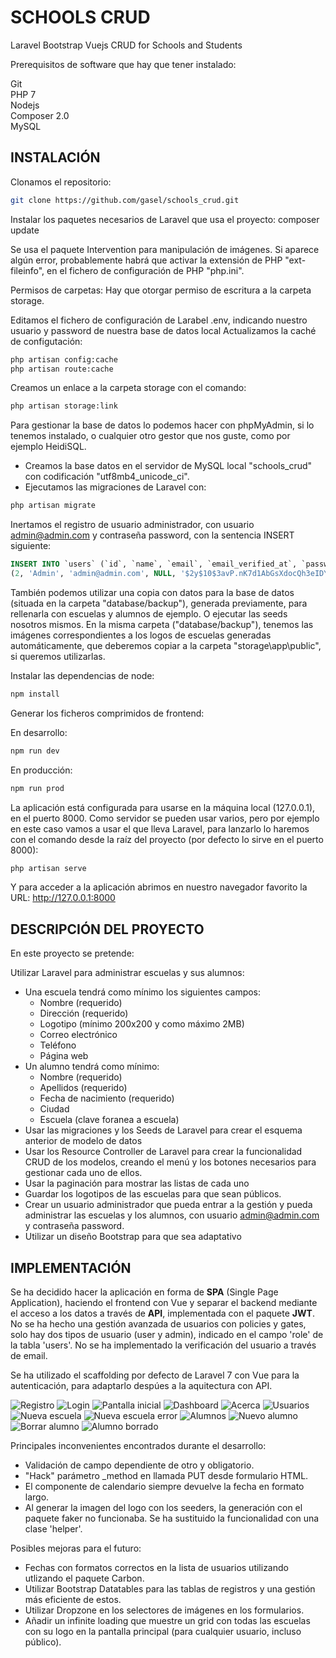 # SCHOOLS CRUD
Laravel Bootstrap Vuejs CRUD for Schools and Students

Prerequisitos de software que hay que tener instalado:  

Git  
PHP 7  
Nodejs  
Composer 2.0  
MySQL  

## INSTALACIÓN

Clonamos el repositorio:
```bash
git clone https://github.com/gasel/schools_crud.git
```

Instalar los paquetes necesarios de Laravel que usa el proyecto:
composer update

Se usa el paquete Intervention para manipulación de imágenes. Si aparece algún error, probablemente habrá que activar la extensión de PHP "ext-fileinfo", en el fichero de configuración de PHP "php.ini".

Permisos de carpetas:
Hay que otorgar permiso de escritura a la carpeta storage.

Editamos el fichero de configuración de Larabel .env, indicando nuestro usuario y password de nuestra base de datos local
Actualizamos la caché de configutación:
```bash
php artisan config:cache
php artisan route:cache
```

Creamos un enlace a la carpeta storage con el comando:

```bash
php artisan storage:link
```

Para gestionar la base de datos lo podemos hacer con phpMyAdmin, si lo tenemos instalado, o cualquier otro gestor que nos guste, como por ejemplo HeidiSQL.

- Creamos la base datos en el servidor de MySQL local "schools_crud" con codificación "utf8mb4_unicode_ci".
- Ejecutamos las migraciones de Laravel con:

```bash
php artisan migrate
```

Inertamos el registro de usuario administrador, con usuario admin@admin.com y contraseña password, con la sentencia INSERT siguiente:

```SQL
INSERT INTO `users` (`id`, `name`, `email`, `email_verified_at`, `password`, `remember_token`, `created_at`, `updated_at`, `role`) VALUES
(2, 'Admin', 'admin@admin.com', NULL, '$2y$10$3avP.nK7d1AbGsXdocQh3eIDYXsAYRlRAUbji/xnIPDae72CBk7e.', NULL, '2020-09-01 06:49:40', '2020-09-01 06:49:40', 'admin');
```

También podemos utilizar una copia con datos para la base de datos (situada en la carpeta "database/backup"), generada previamente, para rellenarla con escuelas y alumnos de ejemplo. O ejecutar las seeds nosotros mismos. En la misma carpeta ("database/backup"), tenemos las imágenes correspondientes a los logos de escuelas generadas automáticamente, que deberemos copiar a la carpeta "storage\app\public", si queremos utilizarlas.


Instalar las dependencias de node:

```bash
npm install
```

Generar los ficheros comprimidos de frontend:

En desarrollo:
```bash
npm run dev
```
En producción:
```bash
npm run prod
```

La aplicación está configurada para usarse en la máquina local (127.0.0.1), en el puerto 8000.
Como servidor se pueden usar varios, pero por ejemplo en este caso vamos a usar el que lleva Laravel, para lanzarlo lo haremos con el comando desde la raíz del proyecto (por defecto lo sirve en el puerto 8000):

```bash
php artisan serve
```

Y para acceder a la aplicación abrimos en nuestro navegador favorito la URL: http://127.0.0.1:8000


## DESCRIPCIÓN DEL PROYECTO

En este proyecto se pretende:

Utilizar Laravel para administrar escuelas y sus alumnos:  
  - Una escuela tendrá como mínimo los siguientes campos:
    * Nombre (requerido)
    * Dirección (requerido)
    * Logotipo (mínimo 200x200 y como máximo 2MB)
    * Correo electrónico
    * Teléfono
    * Página web
  - Un alumno tendrá como mínimo:
    * Nombre (requerido)
    * Apellidos (requerido)
    * Fecha de nacimiento (requerido)
    * Ciudad
    * Escuela (clave foranea a escuela)
  - Usar las migraciones y los Seeds de Laravel para crear el esquema anterior de modelo de datos
  - Usar los Resource Controller de Laravel para crear la funcionalidad CRUD de los modelos, creando el menú y los botones necesarios para gestionar cada uno de ellos.
  - Usar la paginación para mostrar las listas de cada uno
  - Guardar los logotipos de las escuelas para que sean públicos.
  - Crear un usuario administrador que pueda entrar a la gestión y pueda administrar las escuelas y los alumnos, con usuario admin@admin.com y contraseña password.
  - Utilizar un diseño Bootstrap para que sea adaptativo


## IMPLEMENTACIÓN

Se ha decidido hacer la aplicación en forma de __SPA__ (Single Page Application), haciendo el frontend con Vue y separar el backend mediante el acceso a los datos a través de __API__, implementada con el paquete __JWT__. No se ha hecho una gestión avanzada de usuarios con policies y gates, solo hay dos tipos de usuario (user y admin), indicado en el campo 'role' de la tabla 'users'. No se ha implementado la verificación del usuario a través de email.

Se ha utilizado el scaffolding por defecto de Laravel 7 con Vue para la autenticación, para adaptarlo despúes a la aquitectura con API.

![Registro](info/img/1_home.png "Registro")
![Login](info/img/1_home.png "Login")
![Pantalla inicial](info/img/1_home.png "Página inicial")
![Dashboard](info/img/1_home.png "Dashboard")
![Acerca](info/img/1_home.png "Acerca")
![Usuarios](info/img/1_home.png "Usuarios")
![Nueva escuela](info/img/1_home.png "Nueva escuela")
![Nueva escuela error](info/img/1_home.png "Nueva escuela error")
![Alumnos](info/img/1_home.png "Alumnos")
![Nuevo alumno](info/img/1_home.png "Nuevo alumno")
![Borrar alumno](info/img/1_home.png "Borrar alumno")
![Alumno borrado](info/img/1_home.png "Alunmno borrado")

Principales inconvenientes encontrados durante el desarrollo:
- Validación de campo dependiente de otro y obligatorio.
- "Hack" parámetro _method en llamada PUT desde formulario HTML.
- El componente de calendario siempre devuelve la fecha en formato largo.
- Al generar la imagen del logo con los seeders, la generación con el paquete faker no funcionaba. Se ha sustituido la funcionalidad con una clase 'helper'.

Posibles mejoras para el futuro:

- Fechas con formatos correctos en la lista de usuarios utilizando utlizando el paquete Carbon.
- Utilizar Bootstrap Datatables para las tablas de registros y una gestión más eficiente de estos.
- Utilizar Dropzone en los selectores de imágenes en los formularios.
- Añadir un infinite loading que muestre un grid con todas las escuelas con su logo en la pantalla principal (para cualquier usuario, incluso público).


